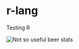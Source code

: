 r-lang
======

Testing R

![Not so useful beer stats](https://rawgit.com/eiriksm/r-lang/master/Beer.svg)
